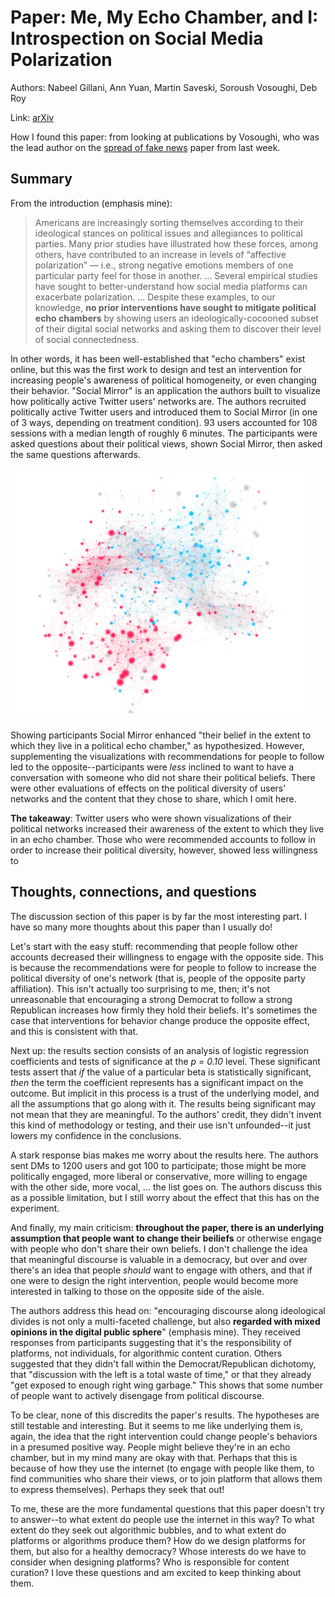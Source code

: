 <!-- date: 2019-12-18 -->
# Paper: Me, My Echo Chamber, and I: Introspection on Social Media Polarization
Authors: Nabeel Gillani, Ann Yuan, Martin Saveski, Soroush Vosoughi, Deb Roy

Link: [arXiv](https://arxiv.org/abs/1803.01731)

How I found this paper: from looking at publications by Vosoughi, who was the lead author on the [spread of fake news](spread_of_news_vosoughi.md) paper from last week.

## Summary
From the introduction (emphasis mine):

> Americans are increasingly sorting themselves according to their ideological stances on political issues and allegiances to political parties. Many prior studies have illustrated how these forces, among others, have contributed to an increase in levels of “affective polarization” — i.e., strong negative emotions members of one particular party feel for those in another. ... Several empirical studies have sought to better-understand how social media platforms can exacerbate polarization. ... Despite these examples, to our knowledge, **no prior interventions have sought to mitigate political echo chambers** by showing users an ideologically-cocooned subset of their digital social networks and asking them to discover their level of social connectedness.

In other words, it has been well-established that "echo chambers" exist online, but this was the first work to design and test an intervention for increasing people's awareness of political homogeneity, or even changing their behavior. "Social Mirror" is an application the authors built to visualize how politically active Twitter users' networks are. The authors recruited politically active Twitter users and introduced them to Social Mirror (in one of 3 ways, depending on treatment condition). 93 users accounted for 108 sessions with a median length of roughly 6 minutes. The participants were asked questions about their political views, shown Social Mirror, then asked the same questions afterwards.

![Sample image from "Social Mirror" application](introspection_echo_chamber_gillani_img1.png)

Showing participants Social Mirror enhanced "their belief in the extent to which they live in a political echo chamber," as hypothesized. However, supplementing the visualizations with recommendations for people to follow led to the opposite--participants were *less* inclined to want to have a conversation with someone who did not share their political beliefs. There were other evaluations of effects on the political diversity of users' networks and the content that they chose to share, which I omit here.

**The takeaway**: Twitter users who were shown visualizations of their political networks increased their awareness of the extent to which they live in an echo chamber. Those who were recommended accounts to follow in order to increase their political diversity, however, showed less willingness to

## Thoughts, connections, and questions
The discussion section of this paper is by far the most interesting part. I have so many more thoughts about this paper than I usually do!

Let's start with the easy stuff: recommending that people follow other accounts decreased their willingness to engage with the opposite side. This is because the recommendations were for people to follow to increase the political diversity of one's network (that is, people of the opposite party affiliation). This isn't actually too surprising to me, then; it's not unreasonable that encouraging a strong Democrat to follow a strong Republican increases how firmly they hold their beliefs. It's sometimes the case that interventions for behavior change produce the opposite effect, and this is consistent with that.

Next up: the results section consists of an analysis of logistic regression coefficients and tests of significance at the *p = 0.10* level. These significant tests assert that *if* the value of a particular beta is statistically significant, *then* the term the coefficient represents has a significant impact on the outcome. But implicit in this process is a trust of the underlying model, and all the assumptions that go along with it. The results being significant may not mean that they are meaningful. To the authors' credit, they didn't invent this kind of methodology or testing, and their use isn't unfounded--it just lowers my confidence in the conclusions.

A stark response bias makes me worry about the results here. The authors sent DMs to 1200 users and got 100 to participate; those might be more politically engaged, more liberal or conservative, more willing to engage with the other side, more vocal, ... the list goes on. The authors discuss this as a possible limitation, but I still worry about the effect that this has on the experiment.

And finally, my main criticism: **throughout the paper, there is an underlying assumption that people want to change their beiliefs** or otherwise engage with people who don't share their own beliefs. I don't challenge the idea that meaningful discourse is valuable in a democracy, but over and over there's an idea that people *should* want to engage with others, and that if one were to design the right intervention, people would become more interested in talking to those on the opposite side of the aisle.

The authors address this head on: "encouraging discourse along ideological divides is not only a multi-faceted challenge, but also **regarded with mixed opinions in the digital public sphere**" (emphasis mine). They received responses from participants suggesting that it's the responsibility of platforms, not individuals, for algorithmic content curation. Others suggested that they didn't fall within the Democrat/Republican dichotomy, that "discussion with the left is a total waste of time," or that they already "get exposed to enough right wing garbage." This shows that some number of people want to actively disengage from political discourse.

To be clear, none of this discredits the paper's results. The hypotheses are still testable and interesting. But it seems to me like underlying them is, again, the idea that the right intervention could change people's behaviors in a presumed positive way. People might believe they're in an echo chamber, but in my mind many are okay with that. Perhaps that this is because of how they use the internet (to engage with people like them, to find communities who share their views, or to join platform that allows them to express themselves). Perhaps they seek that out!

To me, these are the more fundamental questions that this paper doesn't try to answer--to what extent do people use the internet in this way? To what extent do they seek out algorithmic bubbles, and to what extent do platforms or algorithms produce them? How do we design platforms for them, but also for a healthy democracy? Whose interests do we have to consider when designing platforms? Who is responsible for content curation? I love these questions and am excited to keep thinking about them.
